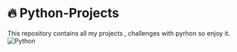 # 🔥 Python-Projects

This repository contains all my projects , challenges with pyrhon so enjoy it.
![ Python ](https://media.geeksforgeeks.org/wp-content/uploads/20201123152927/PythonProjects11.png)
